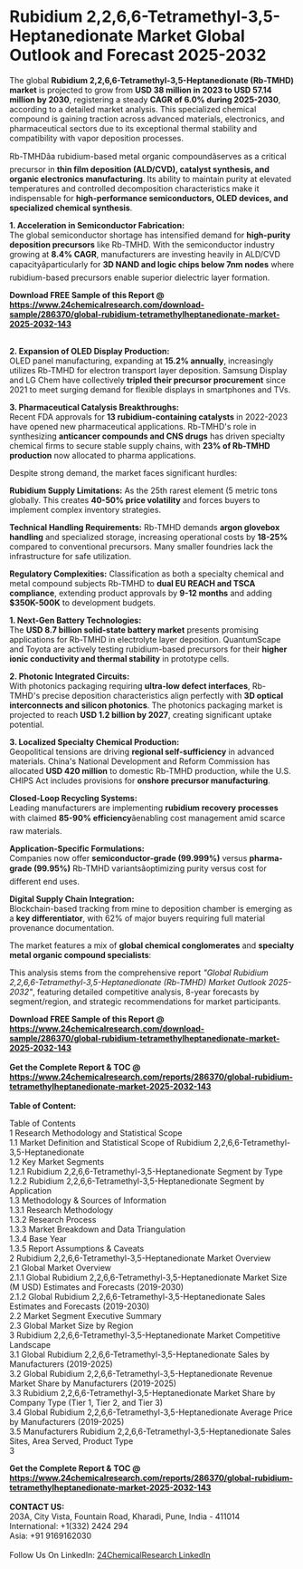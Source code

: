 <h1>Rubidium 2,2,6,6-Tetramethyl-3,5-Heptanedionate Market Global Outlook and Forecast 2025-2032</h1><p>The global <strong>Rubidium 2,2,6,6-Tetramethyl-3,5-Heptanedionate (Rb-TMHD) market</strong> is projected to grow from <strong>USD 38 million in 2023 to USD 57.14 million by 2030</strong>, registering a steady <strong>CAGR of 6.0% during 2025-2030</strong>, according to a detailed market analysis. This specialized chemical compound is gaining traction across advanced materials, electronics, and pharmaceutical sectors due to its exceptional thermal stability and compatibility with vapor deposition processes.</p><p>Rb-TMHDâa rubidium-based metal organic compoundâserves as a critical precursor in <strong>thin film deposition (ALD/CVD), catalyst synthesis, and organic electronics manufacturing</strong>. Its ability to maintain purity at elevated temperatures and controlled decomposition characteristics make it indispensable for <strong>high-performance semiconductors, OLED devices, and specialized chemical synthesis</strong>.</p><p><strong>1. Acceleration in Semiconductor Fabrication:</strong><br>
The global semiconductor shortage has intensified demand for <strong>high-purity deposition precursors</strong> like Rb-TMHD. With the semiconductor industry growing at <strong>8.4% CAGR</strong>, manufacturers are investing heavily in ALD/CVD capacityâparticularly for <strong>3D NAND and logic chips below 7nm nodes</strong> where rubidium-based precursors enable superior dielectric layer formation.</p><div><b>Download FREE Sample of this Report @ 
            <a href="https://www.24chemicalresearch.com/download-sample/286370/global-rubidium-tetramethylheptanedionate-market-2025-2032-143">
            https://www.24chemicalresearch.com/download-sample/286370/global-rubidium-tetramethylheptanedionate-market-2025-2032-143</a></b></div><br><p><strong>2. Expansion of OLED Display Production:</strong><br>
OLED panel manufacturing, expanding at <strong>15.2% annually</strong>, increasingly utilizes Rb-TMHD for electron transport layer deposition. Samsung Display and LG Chem have collectively <strong>tripled their precursor procurement</strong> since 2021 to meet surging demand for flexible displays in smartphones and TVs.</p><p><strong>3. Pharmaceutical Catalysis Breakthroughs:</strong><!-- Third driver --><br>
Recent FDA approvals for <strong>13 rubidium-containing catalysts</strong> in 2022-2023 have opened new pharmaceutical applications. Rb-TMHD's role in synthesizing <strong>anticancer compounds and CNS drugs</strong> has driven specialty chemical firms to secure stable supply chains, with <strong>23% of Rb-TMHD production</strong> now allocated to pharma applications.</p><p>Despite strong demand, the market faces significant hurdles:</p><p><strong>Rubidium Supply Limitations:</strong> As the 25th rarest element (5 metric tons globally. This creates <strong>40-50% price volatility</strong> and forces buyers to implement complex inventory strategies.</p><p><strong>Technical Handling Requirements:</strong> Rb-TMHD demands <strong>argon glovebox handling</strong> and specialized storage, increasing operational costs by <strong>18-25%</strong> compared to conventional precursors. Many smaller foundries lack the infrastructure for safe utilization.</p><p><strong>Regulatory Complexities:</strong> Classification as both a specialty chemical and metal compound subjects Rb-TMHD to <strong>dual EU REACH and TSCA compliance</strong>, extending product approvals by <strong>9-12 months</strong> and adding <strong>$350K-500K</strong> to development budgets.</p><p><strong>1. Next-Gen Battery Technologies:</strong><br>
The <strong>USD 8.7 billion solid-state battery market</strong> presents promising applications for Rb-TMHD in electrolyte layer deposition. QuantumScape and Toyota are actively testing rubidium-based precursors for their <strong>higher ionic conductivity and thermal stability</strong> in prototype cells.</p><p><strong>2. Photonic Integrated Circuits:</strong><br>
With photonics packaging requiring <strong>ultra-low defect interfaces</strong>, Rb-TMHD's precise deposition characteristics align perfectly with <strong>3D optical interconnects and silicon photonics</strong>. The photonics packaging market is projected to reach <strong>USD 1.2 billion by 2027</strong>, creating significant uptake potential.</p><p><strong>3. Localized Specialty Chemical Production:</strong><br>
Geopolitical tensions are driving <strong>regional self-sufficiency</strong> in advanced materials. China's National Development and Reform Commission has allocated <strong>USD 420 million</strong> to domestic Rb-TMHD production, while the U.S. CHIPS Act includes provisions for <strong>onshore precursor manufacturing</strong>.</p><p><strong>Closed-Loop Recycling Systems:</strong><br>
	Leading manufacturers are implementing <strong>rubidium recovery processes</strong> with claimed <strong>85-90% efficiency</strong>âenabling cost management amid scarce raw materials.</p><p><strong>Application-Specific Formulations:</strong><br>
	Companies now offer <strong>semiconductor-grade (99.999%)</strong> versus <strong>pharma-grade (99.95%)</strong> Rb-TMHD variantsâoptimizing purity versus cost for different end uses.</p><p><strong>Digital Supply Chain Integration:</strong><br>
	Blockchain-based tracking from mine to deposition chamber is emerging as a <strong>key differentiator</strong>, with 62% of major buyers requiring full material provenance documentation.</p><p>The market features a mix of <strong>global chemical conglomerates</strong> and <strong>specialty metal organic compound specialists</strong>:</p><p>This analysis stems from the comprehensive report <em>"Global Rubidium 2,2,6,6-Tetramethyl-3,5-Heptanedionate (Rb-TMHD) Market Outlook 2025-2032"</em>, featuring detailed competitive analysis, 8-year forecasts by segment/region, and strategic recommendations for market participants.</p><div><b>Download FREE Sample of this Report @ 
            <a href="https://www.24chemicalresearch.com/download-sample/286370/global-rubidium-tetramethylheptanedionate-market-2025-2032-143">
            https://www.24chemicalresearch.com/download-sample/286370/global-rubidium-tetramethylheptanedionate-market-2025-2032-143</a></b></div><br><div><b>Get the Complete Report & TOC @ 
            <a href="https://www.24chemicalresearch.com/reports/286370/global-rubidium-tetramethylheptanedionate-market-2025-2032-143">
            https://www.24chemicalresearch.com/reports/286370/global-rubidium-tetramethylheptanedionate-market-2025-2032-143</a></b></div><br>
            <b>Table of Content:</b><p>Table of Contents<br />
1 Research Methodology and Statistical Scope<br />
1.1 Market Definition and Statistical Scope of Rubidium 2,2,6,6-Tetramethyl-3,5-Heptanedionate<br />
1.2 Key Market Segments<br />
1.2.1 Rubidium 2,2,6,6-Tetramethyl-3,5-Heptanedionate Segment by Type<br />
1.2.2 Rubidium 2,2,6,6-Tetramethyl-3,5-Heptanedionate Segment by Application<br />
1.3 Methodology & Sources of Information<br />
1.3.1 Research Methodology<br />
1.3.2 Research Process<br />
1.3.3 Market Breakdown and Data Triangulation<br />
1.3.4 Base Year<br />
1.3.5 Report Assumptions & Caveats<br />
2 Rubidium 2,2,6,6-Tetramethyl-3,5-Heptanedionate Market Overview<br />
2.1 Global Market Overview<br />
2.1.1 Global Rubidium 2,2,6,6-Tetramethyl-3,5-Heptanedionate Market Size (M USD) Estimates and Forecasts (2019-2030)<br />
2.1.2 Global Rubidium 2,2,6,6-Tetramethyl-3,5-Heptanedionate Sales Estimates and Forecasts (2019-2030)<br />
2.2 Market Segment Executive Summary<br />
2.3 Global Market Size by Region<br />
3 Rubidium 2,2,6,6-Tetramethyl-3,5-Heptanedionate Market Competitive Landscape<br />
3.1 Global Rubidium 2,2,6,6-Tetramethyl-3,5-Heptanedionate Sales by Manufacturers (2019-2025)<br />
3.2 Global Rubidium 2,2,6,6-Tetramethyl-3,5-Heptanedionate Revenue Market Share by Manufacturers (2019-2025)<br />
3.3 Rubidium 2,2,6,6-Tetramethyl-3,5-Heptanedionate Market Share by Company Type (Tier 1, Tier 2, and Tier 3)<br />
3.4 Global Rubidium 2,2,6,6-Tetramethyl-3,5-Heptanedionate Average Price by Manufacturers (2019-2025)<br />
3.5 Manufacturers Rubidium 2,2,6,6-Tetramethyl-3,5-Heptanedionate Sales Sites, Area Served, Product Type<br />
3</p><div><b>Get the Complete Report & TOC @ 
            <a href="https://www.24chemicalresearch.com/reports/286370/global-rubidium-tetramethylheptanedionate-market-2025-2032-143">
            https://www.24chemicalresearch.com/reports/286370/global-rubidium-tetramethylheptanedionate-market-2025-2032-143</a></b></div><br><b>CONTACT US:</b><br>
            203A, City Vista, Fountain Road, Kharadi, Pune, India - 411014<br>
            International: +1(332) 2424 294<br>
            Asia: +91 9169162030 <br><br>
            Follow Us On LinkedIn: <a href="https://www.linkedin.com/company/24chemicalresearch/">24ChemicalResearch LinkedIn</a>